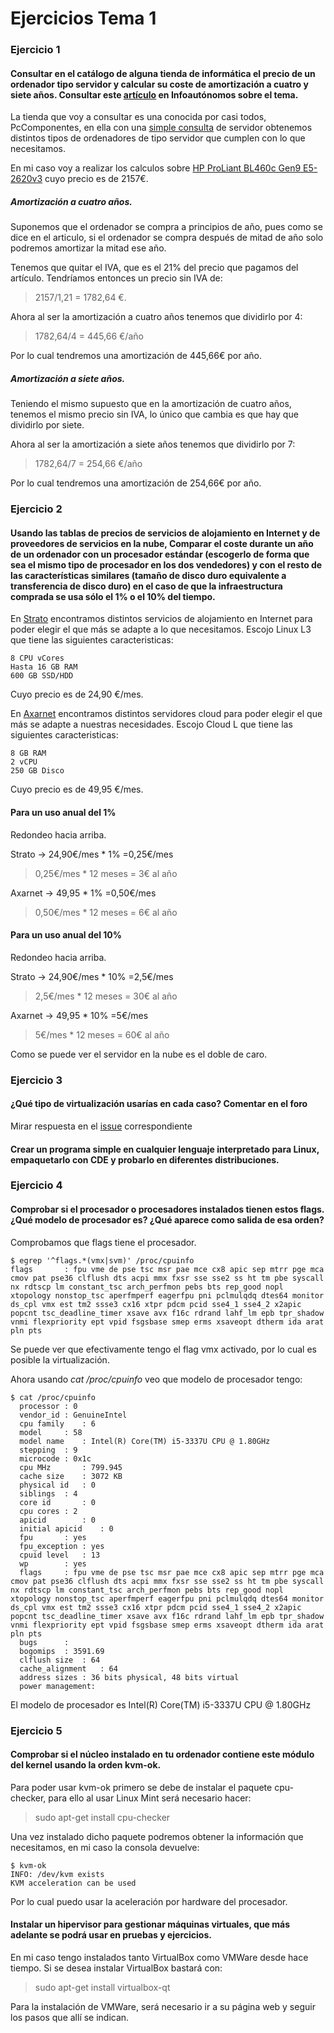 # Ejercicios Tema 1

### Ejercicio 1
#### Consultar en el catálogo de alguna tienda de informática el precio de un ordenador tipo servidor y calcular su coste de amortización a cuatro y siete años. Consultar este [artículo](http://infoautonomos.eleconomista.es/consultas-a-la-comunidad/988/) en Infoautónomos sobre el tema.

La tienda que voy a consultar es una conocida por casi todos, PcComponentes, en ella con una [simple consulta](https://www.pccomponentes.com/buscar/?query=servidor#p0-f1517) de servidor obtenemos distintos tipos de ordenadores de tipo servidor que cumplen con lo que necesitamos.

En mi caso voy a realizar los calculos sobre [HP ProLiant BL460c Gen9 E5-2620v3](https://www.pccomponentes.com/hp-proliant-bl460c-gen9-e5-2620v3) cuyo precio es de 2157€.

##### Amortización a cuatro años.
Suponemos que el ordenador se compra a principios de año, pues como se dice en el articulo, si el ordenador se compra después de mitad de año solo podremos amortizar la mitad ese año.

Tenemos que quitar el IVA, que es el 21% del precio que pagamos del artículo. Tendríamos entonces un precio sin IVA de:
> 2157/1,21 = 1782,64 €.

Ahora al ser la amortización a cuatro años tenemos que dividirlo por 4:
> 1782,64/4 = 445,66 €/año

Por lo cual tendremos una amortización de 445,66€ por año.

##### Amortización a siete años.
Teniendo el mismo supuesto que en la amortización de cuatro años, tenemos el mismo precio sin IVA, lo único que cambia es que hay que dividirlo por siete.

Ahora al ser la amortización a siete años tenemos que dividirlo por 7:
> 1782,64/7 = 254,66 €/año

Por lo cual tendremos una amortización de 254,66€ por año.


### Ejercicio 2
#### Usando las tablas de precios de servicios de alojamiento en Internet y de proveedores de servicios en la nube, Comparar el coste durante un año de un ordenador con un procesador estándar (escogerlo de forma que sea el mismo tipo de procesador en los dos vendedores) y con el resto de las características similares (tamaño de disco duro equivalente a transferencia de disco duro) en el caso de que la infraestructura comprada se usa sólo el 1% o el 10% del tiempo.

En [Strato](https://www.strato.es/vps-linux/) encontramos distintos servicios de alojamiento en Internet para poder elegir el que más se adapte a lo que necesitamos. Escojo Linux L3 que tiene las siguientes caracteristicas:
~~~~~~~
8 CPU vCores
Hasta 16 GB RAM
600 GB SSD/HDD
~~~~~~~
Cuyo precio es de 24,90 €/mes.

En [Axarnet](https://www.axarnet.es/servidores-cloud/) encontramos distintos servidores cloud para poder elegir el que más se adapte a nuestras necesidades. Escojo Cloud L que tiene las siguientes caracteristicas:
~~~~~~~
8 GB RAM
2 vCPU
250 GB Disco
~~~~~~~
Cuyo precio es de 49,95 €/mes.

#### Para un uso anual del 1%

Redondeo hacia arriba.

Strato  -> 24,90€/mes * 1% =0,25€/mes
> 0,25€/mes * 12 meses = 3€ al año

Axarnet -> 49,95 * 1% =0,50€/mes
> 0,50€/mes * 12 meses = 6€ al año

#### Para un uso anual del 10%

Redondeo hacia arriba.

Strato  -> 24,90€/mes * 10% =2,5€/mes
> 2,5€/mes * 12 meses = 30€ al año

Axarnet -> 49,95 * 10% =5€/mes
> 5€/mes * 12 meses = 60€ al año

Como se puede ver el servidor en la nube es el doble de caro.

### Ejercicio 3
#### ¿Qué tipo de virtualización usarías en cada caso? Comentar en el foro

Mirar respuesta en el [issue](https://github.com/JJ/IV16-17/issues/1) correspondiente

#### Crear un programa simple en cualquier lenguaje interpretado para Linux, empaquetarlo con CDE y probarlo en diferentes distribuciones.



### Ejercicio 4
#### Comprobar si el procesador o procesadores instalados tienen estos flags. ¿Qué modelo de procesador es? ¿Qué aparece como salida de esa orden?

Comprobamos que flags tiene el procesador.
~~~~~~~~~
$ egrep '^flags.*(vmx|svm)' /proc/cpuinfo
flags		: fpu vme de pse tsc msr pae mce cx8 apic sep mtrr pge mca cmov pat pse36 clflush dts acpi mmx fxsr sse sse2 ss ht tm pbe syscall nx rdtscp lm constant_tsc arch_perfmon pebs bts rep_good nopl xtopology nonstop_tsc aperfmperf eagerfpu pni pclmulqdq dtes64 monitor ds_cpl vmx est tm2 ssse3 cx16 xtpr pdcm pcid sse4_1 sse4_2 x2apic popcnt tsc_deadline_timer xsave avx f16c rdrand lahf_lm epb tpr_shadow vnmi flexpriority ept vpid fsgsbase smep erms xsaveopt dtherm ida arat pln pts
~~~~~~~~~
Se puede ver que efectivamente tengo el flag vmx activado, por lo cual es posible la virtualización.

Ahora usando *cat /proc/cpuinfo* veo que modelo de procesador tengo:
~~~~~
$ cat /proc/cpuinfo
  processor	: 0
  vendor_id	: GenuineIntel
  cpu family	: 6
  model		: 58
  model name	: Intel(R) Core(TM) i5-3337U CPU @ 1.80GHz
  stepping	: 9
  microcode	: 0x1c
  cpu MHz		: 799.945
  cache size	: 3072 KB
  physical id	: 0
  siblings	: 4
  core id		: 0
  cpu cores	: 2
  apicid		: 0
  initial apicid	: 0
  fpu		: yes
  fpu_exception	: yes
  cpuid level	: 13
  wp		: yes
  flags		: fpu vme de pse tsc msr pae mce cx8 apic sep mtrr pge mca cmov pat pse36 clflush dts acpi mmx fxsr sse sse2 ss ht tm pbe syscall nx rdtscp lm constant_tsc arch_perfmon pebs bts rep_good nopl xtopology nonstop_tsc aperfmperf eagerfpu pni pclmulqdq dtes64 monitor ds_cpl vmx est tm2 ssse3 cx16 xtpr pdcm pcid sse4_1 sse4_2 x2apic popcnt tsc_deadline_timer xsave avx f16c rdrand lahf_lm epb tpr_shadow vnmi flexpriority ept vpid fsgsbase smep erms xsaveopt dtherm ida arat pln pts
  bugs		:
  bogomips	: 3591.69
  clflush size	: 64
  cache_alignment	: 64
  address sizes	: 36 bits physical, 48 bits virtual
  power management:
~~~~~
El modelo de procesador es Intel(R) Core(TM) i5-3337U CPU @ 1.80GHz

### Ejercicio 5
#### Comprobar si el núcleo instalado en tu ordenador contiene este módulo del kernel usando la orden kvm-ok.

Para poder usar kvm-ok primero se debe de instalar el paquete cpu-checker, para ello al usar Linux Mint será necesario hacer:
> sudo apt-get install cpu-checker

Una vez instalado dicho paquete podremos obtener la información que necesitamos, en mi caso la consola devuelve:
~~~~~~
$ kvm-ok
INFO: /dev/kvm exists
KVM acceleration can be used
~~~~~~
Por lo cual puedo usar la aceleración por hardware del procesador.

#### Instalar un hipervisor para gestionar máquinas virtuales, que más adelante se podrá usar en pruebas y ejercicios.

En mi caso tengo instalados tanto VirtualBox como VMWare desde hace tiempo. Si se desea instalar VirtualBox bastará con:
> sudo apt-get install virtualbox-qt

Para la instalación de VMWare, será necesario ir a su página web y seguir los pasos que allí se indican.
